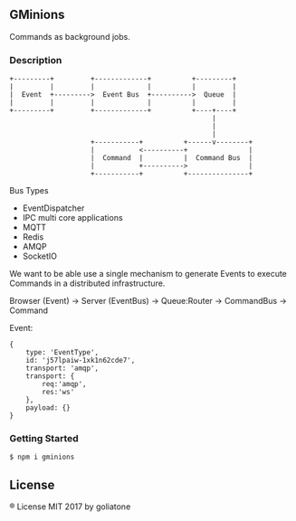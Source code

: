 ## GMinions

Commands as background jobs.

### Description

```
+---------+         +-------------+          +---------+
|         |         |             |          |         |
|  Event  +--------->  Event Bus  +---------->  Queue  |
|         |         |             |          |         |
+---------+         +-------------+          +----+----+
                                                  |
                                                  |
                                                  |
                    +-----------+          +------v--------+
                    |           <----------+               |
                    |  Command  |          |  Command Bus  |
                    |           +---------->               |
                    +-----------+          +---------------+
```

Bus Types
* EventDispatcher
* IPC multi core applications
* MQTT
* Redis
* AMQP
* SocketIO


We want to be able use a single mechanism to generate Events to execute Commands in a distributed infrastructure.

Browser (Event) -> Server (EventBus) -> Queue:Router -> CommandBus -> Command

Event:
```
{
    type: 'EventType',
    id: 'j57lpaiw-1xk1n62cde7',
    transport: 'amqp',
    transport: {
        req:'amqp',
        res:'ws'
    },
    payload: {}
}
```

### Getting Started

```
$ npm i gminions
```

## License

® License MIT 2017 by goliatone
